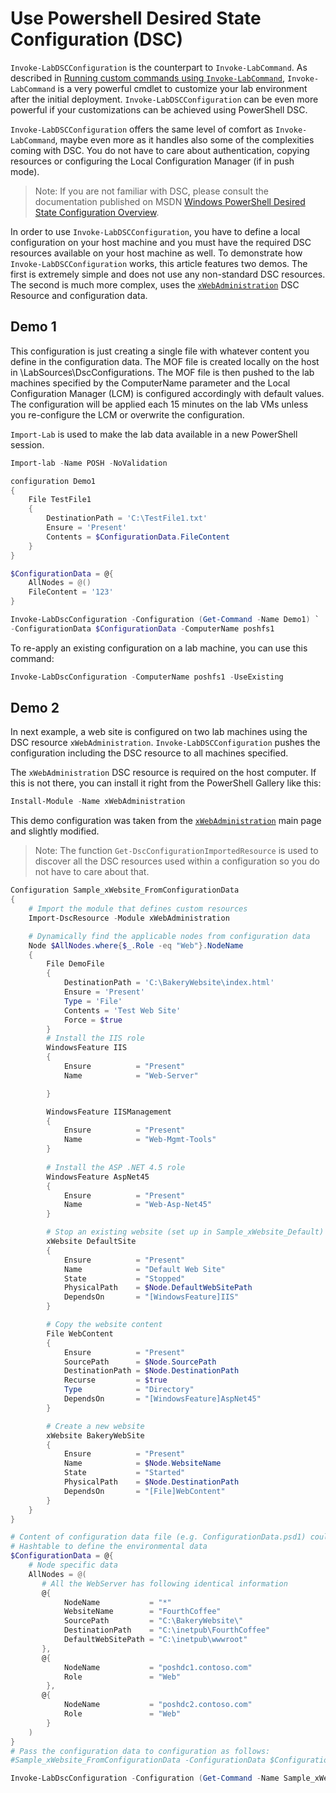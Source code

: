 # Use Powershell Desired State Configuration (DSC)

`Invoke-LabDSCConfiguration` is the counterpart to `Invoke-LabCommand`. As described in [Running custom commands using `Invoke-LabCommand`](https://github.com/AutomatedLab/AutomatedLab/wiki/Running-Custom-Commands-using-Invoke-LabCommand), `Invoke-LabCommand` is a very powerful cmdlet to customize your lab environment after the initial deployment. `Invoke-LabDSCConfiguration` can be even more powerful if your customizations can be achieved using PowerShell DSC.

`Invoke-LabDSCConfiguration` offers the same level of comfort as `Invoke-LabCommand`, maybe even more as it handles also some of the complexities coming with DSC. You do not have to care about authentication, copying resources or configuring the Local Configuration Manager (if in push mode).

> Note: If you are not familiar with DSC, please consult the documentation published on MSDN [Windows PowerShell Desired State Configuration Overview](https://docs.microsoft.com/en-us/powershell/scripting/dsc/overview/overview).

In order to use `Invoke-LabDSCConfiguration`, you have to define a local configuration on your host machine and you must have the required DSC resources available on your host machine as well. To demonstrate how `Invoke-LabDSCConfiguration` works, this article features two demos. The first is extremely simple and does not use any non-standard DSC resources. The second is much more complex, uses the [`xWebAdministration`](https://github.com/PowerShell/xWebAdministration) DSC Resource and configuration data.

## Demo 1

This configuration is just creating a single file with whatever content you define in the configuration data. The MOF file is created locally on the host in \LabSources\DscConfigurations. The MOF file is then pushed to the lab machines specified by the ComputerName parameter and the Local Configuration Manager (LCM) is configured accordingly with default values. The configuration will be applied each 15 minutes on the lab VMs unless you re-configure the LCM or overwrite the configuration.

`Import-Lab` is used to make the lab data available in a new PowerShell session.

``` PowerShell
Import-lab -Name POSH -NoValidation

configuration Demo1
{
    File TestFile1
    {
        DestinationPath = 'C:\TestFile1.txt'
        Ensure = 'Present'
        Contents = $ConfigurationData.FileContent
    }
}

$ConfigurationData = @{
    AllNodes = @()
    FileContent = '123'
}

Invoke-LabDscConfiguration -Configuration (Get-Command -Name Demo1) `
-ConfigurationData $ConfigurationData -ComputerName poshfs1
```

To re-apply an existing configuration on a lab machine, you can use this command:

``` PowerShell
Invoke-LabDscConfiguration -ComputerName poshfs1 -UseExisting
```

## Demo 2

In next example, a web site is configured on two lab machines using the DSC resource `xWebAdministration`. `Invoke-LabDSCConfiguration` pushes the configuration including the DSC resource to all machines specified.

The `xWebAdministration` DSC resource is required on the host computer. If this is not there, you can install it right from the PowerShell Gallery like this:

``` PowerShell
Install-Module -Name xWebAdministration
```

This demo configuration was taken from the [`xWebAdministration`](https://github.com/PowerShell/xWebAdministration#creating-the-default-website-using-configuration-data) main page and slightly modified.

> Note: The function `Get-DscConfigurationImportedResource` is used to discover all the DSC resources used within a configuration so you do not have to care about that.

``` PowerShell
Configuration Sample_xWebsite_FromConfigurationData
{
    # Import the module that defines custom resources
    Import-DscResource -Module xWebAdministration

    # Dynamically find the applicable nodes from configuration data
    Node $AllNodes.where{$_.Role -eq "Web"}.NodeName
    {
        File DemoFile 
        {
            DestinationPath = 'C:\BakeryWebsite\index.html'
            Ensure = 'Present'
            Type = 'File'
            Contents = 'Test Web Site'
            Force = $true
        }
        # Install the IIS role
        WindowsFeature IIS
        {
            Ensure          = "Present"
            Name            = "Web-Server"

        }

        WindowsFeature IISManagement
        {
            Ensure          = "Present"
            Name            = "Web-Mgmt-Tools"
        }
        
        # Install the ASP .NET 4.5 role
        WindowsFeature AspNet45
        {
            Ensure          = "Present"
            Name            = "Web-Asp-Net45"
        }

        # Stop an existing website (set up in Sample_xWebsite_Default)
        xWebsite DefaultSite
        {
            Ensure          = "Present"
            Name            = "Default Web Site"
            State           = "Stopped"
            PhysicalPath    = $Node.DefaultWebSitePath
            DependsOn       = "[WindowsFeature]IIS"
        }

        # Copy the website content
        File WebContent
        {
            Ensure          = "Present"
            SourcePath      = $Node.SourcePath
            DestinationPath = $Node.DestinationPath
            Recurse         = $true
            Type            = "Directory"
            DependsOn       = "[WindowsFeature]AspNet45"
        }

        # Create a new website
        xWebsite BakeryWebSite
        {
            Ensure          = "Present"
            Name            = $Node.WebsiteName
            State           = "Started"
            PhysicalPath    = $Node.DestinationPath
            DependsOn       = "[File]WebContent"
        }
    }
}

# Content of configuration data file (e.g. ConfigurationData.psd1) could be:
# Hashtable to define the environmental data
$ConfigurationData = @{
    # Node specific data
    AllNodes = @(
       # All the WebServer has following identical information
       @{
            NodeName           = "*"
            WebsiteName        = "FourthCoffee"
            SourcePath         = "C:\BakeryWebsite\"
            DestinationPath    = "C:\inetpub\FourthCoffee"
            DefaultWebSitePath = "C:\inetpub\wwwroot"
       },
       @{
            NodeName           = "poshdc1.contoso.com"
            Role               = "Web"
        },
       @{
            NodeName           = "poshdc2.contoso.com"
            Role               = "Web"
        }
    )
}
# Pass the configuration data to configuration as follows:
#Sample_xWebsite_FromConfigurationData -ConfigurationData $ConfigurationData -OutputPath C:\DscConfigs

Invoke-LabDscConfiguration -Configuration (Get-Command -Name Sample_xWebsite_FromConfigurationData) -ConfigurationData $ConfigurationData -ComputerName poshdc1 
```
